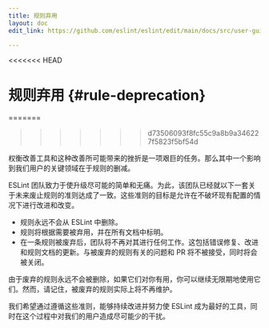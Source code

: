 ```yaml
---
title: 规则弃用
layout: doc
edit_link: https://github.com/eslint/eslint/edit/main/docs/src/user-guide/rule-deprecation.md

---
```

<<<<<<< HEAD
<!-- Note: No pull requests accepted for this file. See README.md in the root directory for details. -->

# 规则弃用 {#rule-deprecation}
=======
>>>>>>> d73506093f8fc55c9a8b9a346227f5823f5bf54d

权衡改善工具和这种改善所可能带来的挫折是一项艰巨的任务。那么其中一个影响到我们用户的关键领域在于规则的删减。

ESLint 团队致力于使升级尽可能的简单和无痛。为此，该团队已经就以下一套关于未来废止规则的准则达成了一致。这些准则的目标是允许在不破坏现有配置的情况下进行改进和改变。

* 规则永远不会从 ESLint 中删除。
* 规则将根据需要被弃用，并在所有文档中标明。
* 在一条规则被废弃后，团队将不再对其进行任何工作。这包括错误修复、改进和规则文档的更新。与被废弃的规则有关的问题和 PR 将不被接受，同时将会被关闭。

由于废弃的规则永远不会被删除，如果它们对你有用，你可以继续无限期地使用它们。然而，请记住，被废弃的规则实际上将不再维护。

我们希望通过遵循这些准则，能够持续改进并努力使 ESLint 成为最好的工具，同时在这个过程中对我们的用户造成尽可能少的干扰。
